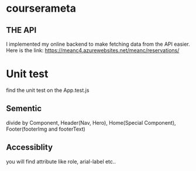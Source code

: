 # courserameta
## THE API
I implemented my online backend to make fetching data from the API easier. Here is the link: https://meanc4.azurewebsites.net/meanc/reservations/
# Unit test
find the unit test on the App.test.js
## Sementic
divide by Component, Header(Nav, Hero), Home(Special Component), Footer(footerImg and footerText)
## Accessiblity
you will find attribute like role, arial-label etc..
